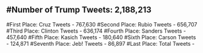 #Number of Trump Tweets: 2,188,213
---
#First Place: Cruz Tweets - 767,630
#Second Place: Rubio Tweets - 656,707
#Third Place: Clinton Tweets - 636,174
#Fourth Place: Sanders Tweets - 457,640
#Fifth Place: Kasich Tweets - 180,640
#Sixth Place: Carson Tweets - 124,871
#Seventh Place: Jeb! Tweets - 86,897
#Last Place: Total Tweets -  
